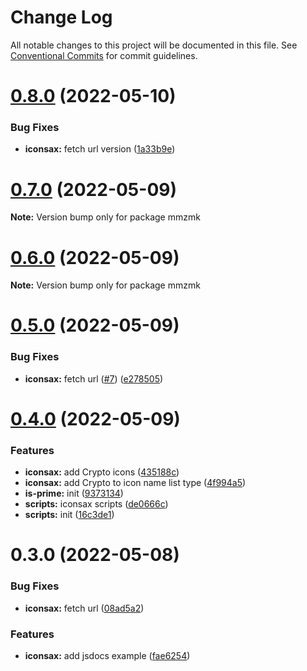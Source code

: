 # Change Log

All notable changes to this project will be documented in this file.
See [Conventional Commits](https://conventionalcommits.org) for commit guidelines.

# [0.8.0](https://github.com/MM25Zamanian/mmzmk/compare/v0.7.4...v0.8.0) (2022-05-10)


### Bug Fixes

* **iconsax:** fetch url version ([1a33b9e](https://github.com/MM25Zamanian/mmzmk/commit/1a33b9e78182cf681f082ed7eeaa707d1e8039dc))





# [0.7.0](https://github.com/MM25Zamanian/mmzmk/compare/v0.6.0...v0.7.0) (2022-05-09)

**Note:** Version bump only for package mmzmk





# [0.6.0](https://github.com/MM25Zamanian/mmzmk/compare/v0.5.1...v0.6.0) (2022-05-09)

**Note:** Version bump only for package mmzmk





# [0.5.0](https://github.com/MM25Zamanian/mmzmk/compare/v0.4.1...v0.5.0) (2022-05-09)


### Bug Fixes

* **iconsax:** fetch url ([#7](https://github.com/MM25Zamanian/mmzmk/issues/7)) ([e278505](https://github.com/MM25Zamanian/mmzmk/commit/e2785057be339559573e94e21e03c8e6b77215ce))





# [0.4.0](https://github.com/MM25Zamanian/mmzmk/compare/v0.3.1...v0.4.0) (2022-05-09)


### Features

* **iconsax:** add Crypto icons ([435188c](https://github.com/MM25Zamanian/mmzmk/commit/435188cbcedc663bef874e6e4503cf49893c5e2a))
* **iconsax:** add Crypto to icon name list type ([4f994a5](https://github.com/MM25Zamanian/mmzmk/commit/4f994a526659ab7da03518a8d665d8a9598f3a7a))
* **is-prime:** init ([9373134](https://github.com/MM25Zamanian/mmzmk/commit/9373134f04b46968a51011bb7c4c5b57d609a0d4))
* **scripts:** iconsax scripts ([de0666c](https://github.com/MM25Zamanian/mmzmk/commit/de0666c18d0ff45b7a0954e412e02d7daa5742c5))
* **scripts:** init ([16c3de1](https://github.com/MM25Zamanian/mmzmk/commit/16c3de1c3f8a2eea0b342459f7256439726c595b))





# 0.3.0 (2022-05-08)


### Bug Fixes

* **iconsax:** fetch url ([08ad5a2](https://github.com/MM25Zamanian/mmzmk/commit/08ad5a23d8b79bc694f7a798498feacf8f05c5be))


### Features

* **iconsax:** add jsdocs example ([fae6254](https://github.com/MM25Zamanian/mmzmk/commit/fae6254fa81d4f423575096a9e5084235a000226))
